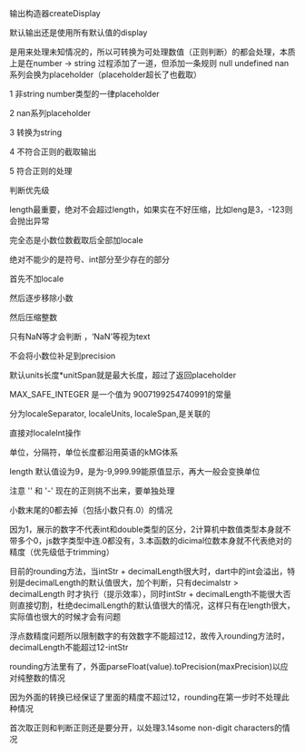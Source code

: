 输出构造器createDisplay

默认输出还是使用所有默认值的display





是用来处理未知情况的，所以可转换为可处理数值（正则判断）的都会处理，本质上是在number -> string 过程添加了一道，但添加一条规则 null undefined nan系列会换为placeholder（placeholder超长了也截取）

1 非string number类型的一律placeholder

2 nan系列placeholder

3 转换为string

4 不符合正则的截取输出

5 符合正则的处理



判断优先级

length最重要，绝对不会超过length，如果实在不好压缩，比如leng是3，-123则会抛出异常

完全态是小数位数截取后全部加locale

绝对不能少的是符号、int部分至少存在的部分



首先不加locale

然后逐步移除小数

然后压缩整数



只有NaN等才会判断 ，‘NaN’等视为text

不会将小数位补足到precision

默认units长度*unitSpan就是最大长度，超过了返回placeholder

MAX_SAFE_INTEGER 是一个值为 9007199254740991的常量



分为localeSeparator, localeUnits, localeSpan,是关联的

直接对localeInt操作



单位，分隔符，单位长度都沿用英语的kMG体系



length 默认值设为9，是为-9,999.99能原值显示，再大一般会变换单位



注意 '' 和 '-' 现在的正则挑不出来，要单独处理



小数末尾的0都去掉（包括小数只有.0）的情况

因为1，展示的数字不代表int和double类型的区分，2计算机中数值类型本身就不带多个0，js数字类型中连.0都没有，3.本函数的dicimal位数本身就不代表绝对的精度（优先级低于trimming）



目前的rounding方法，当intStr + decimalLength很大时，dart中的int会溢出，特别是decimalLength的默认值很大，加个判断，只有decimalstr  > decimalLength 时才执行（提示效率），同时intStr + decimalLength不能很大否则直接切割，杜绝decimalLength的默认值很大的情况，这样只有在length很大，实际值也很大的时候才会有问题



浮点数精度问题所以限制数字的有效数字不能超过12，故传入rounding方法时，decimalLength不能超过12-intStr

rounding方法里有了，外面parseFloat(value).toPrecision(maxPrecision)以应对纯整数的情况

因为外面的转换已经保证了里面的精度不超过12，rounding在第一步时不处理此种情况



首次取正则和判断正则还是要分开，以处理3.14some non-digit characters的情况